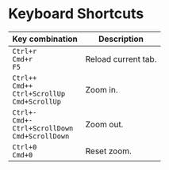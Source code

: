 # Keyboard Shortcuts

| Key combination                                                      | Description         |
|----------------------------------------------------------------------|---------------------|
| `Ctrl+r` <br/> `Cmd+r` <br/> `F5`                                    | Reload current tab. |
| `Ctrl++` <br/> `Cmd++` <br/> `Ctrl+ScrollUp` <br/> `Cmd+ScrollUp`    | Zoom in.            |
| `Ctrl+-` <br/> `Cmd+-`<br/> `Ctrl+ScrollDown` <br/> `Cmd+ScrollDown` | Zoom out.           |
| `Ctrl+0` <br/> `Cmd+0`                                               | Reset zoom.         |